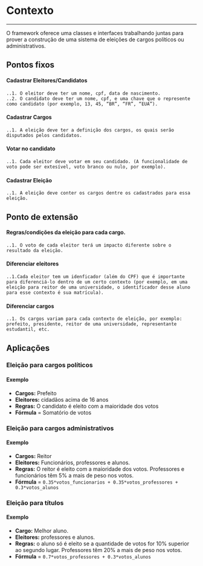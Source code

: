 # Contexto
------------------

O framework oferece uma classes e interfaces trabalhando juntas para prover a construção de uma sistema de eleições de cargos políticos ou administrativos. 

## Pontos fixos

#### Cadastrar Eleitores/Candidatos
	..1. O eleitor deve ter um nome, cpf, data de nascimento.
	..2. O candidato deve ter um nome, cpf, e uma chave que o represente como candidato (por exemplo, 13, 45, “BR”, “FR”, “EUA”).

#### Cadastrar Cargos
	..1. A eleição deve ter a definição dos cargos, os quais serão disputados pelos candidatos.

#### Votar no candidato 
	..1. Cada eleitor deve votar em seu candidado. (A funcionalidade de voto pode ser extesível, voto branco ou nulo, por exemplo).

#### Cadastrar Eleição
	..1. A eleição deve conter os cargos dentre os cadastrados para essa eleição.

## Ponto de extensão

####  Regras/condições da eleição para cada cargo.
	..1. O voto de cada eleitor terá um impacto diferente sobre o resultado da eleição.

#### Diferenciar eleitores
	..1.Cada eleitor tem um idenficador (além do CPF) que é importante para diferenciá-lo dentro de um certo contexto (por exemplo, em uma eleição para reitor de uma universidade, o identificador desse aluno para esse contexto é sua matrícula).
#### Diferenciar cargos
	..1. Os cargos variam para cada contexto de eleição, por exemplo: prefeito, presidente, reitor de uma universidade, representante estudantil, etc.

## Aplicações

### Eleição para cargos políticos
#### Exemplo
* **Cargos:** Prefeito
* **Eleitores:** cidadãos acima de 16 anos 
* **Regras:** O candidato é eleito com a maioridade dos votos
* **Fórmula** = Somatório de votos

### Eleição para cargos administrativos
#### Exemplo
* **Cargos:** Reitor
* **Eleitores:** Funcionários, professores e alunos. 
* **Regras:** O reitor é eleito com a maioridade dos votos. Professores e funcionários têm 5% a mais de peso nos votos.
* **Fórmula** = `0.35*votos_funcionarios + 0.35*votos_professores + 0.3*votos_alunos`

### Eleição para títulos
#### Exemplo  
* **Cargo:** Melhor aluno. 
* **Eleitores:** professores e alunos. 
* **Regras:** o aluno só é eleito se a quantidade de votos for 10% superior ao segundo lugar. Professores têm 20% a mais de peso nos votos.
* **Fórmula** = `0.7*votos_professores + 0.3*votos_alunos`


